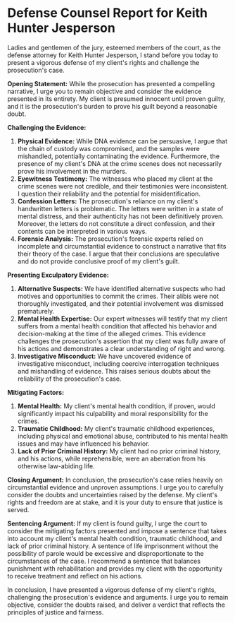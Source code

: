 # Defense Counsel Report for Keith Hunter Jesperson

Ladies and gentlemen of the jury, esteemed members of the court, as the defense attorney for Keith Hunter Jesperson, I stand before you today to present a vigorous defense of my client's rights and challenge the prosecution's case.

**Opening Statement:**
While the prosecution has presented a compelling narrative, I urge you to remain objective and consider the evidence presented in its entirety. My client is presumed innocent until proven guilty, and it is the prosecution's burden to prove his guilt beyond a reasonable doubt.

**Challenging the Evidence:**

1. **Physical Evidence:** While DNA evidence can be persuasive, I argue that the chain of custody was compromised, and the samples were mishandled, potentially contaminating the evidence. Furthermore, the presence of my client's DNA at the crime scenes does not necessarily prove his involvement in the murders.
2. **Eyewitness Testimony:** The witnesses who placed my client at the crime scenes were not credible, and their testimonies were inconsistent. I question their reliability and the potential for misidentification.
3. **Confession Letters:** The prosecution's reliance on my client's handwritten letters is problematic. The letters were written in a state of mental distress, and their authenticity has not been definitively proven. Moreover, the letters do not constitute a direct confession, and their contents can be interpreted in various ways.
4. **Forensic Analysis:** The prosecution's forensic experts relied on incomplete and circumstantial evidence to construct a narrative that fits their theory of the case. I argue that their conclusions are speculative and do not provide conclusive proof of my client's guilt.

**Presenting Exculpatory Evidence:**

1. **Alternative Suspects:** We have identified alternative suspects who had motives and opportunities to commit the crimes. Their alibis were not thoroughly investigated, and their potential involvement was dismissed prematurely.
2. **Mental Health Expertise:** Our expert witnesses will testify that my client suffers from a mental health condition that affected his behavior and decision-making at the time of the alleged crimes. This evidence challenges the prosecution's assertion that my client was fully aware of his actions and demonstrates a clear understanding of right and wrong.
3. **Investigative Misconduct:** We have uncovered evidence of investigative misconduct, including coercive interrogation techniques and mishandling of evidence. This raises serious doubts about the reliability of the prosecution's case.

**Mitigating Factors:**

1. **Mental Health:** My client's mental health condition, if proven, would significantly impact his culpability and moral responsibility for the crimes.
2. **Traumatic Childhood:** My client's traumatic childhood experiences, including physical and emotional abuse, contributed to his mental health issues and may have influenced his behavior.
3. **Lack of Prior Criminal History:** My client had no prior criminal history, and his actions, while reprehensible, were an aberration from his otherwise law-abiding life.

**Closing Argument:**
In conclusion, the prosecution's case relies heavily on circumstantial evidence and unproven assumptions. I urge you to carefully consider the doubts and uncertainties raised by the defense. My client's rights and freedom are at stake, and it is your duty to ensure that justice is served.

**Sentencing Argument:**
If my client is found guilty, I urge the court to consider the mitigating factors presented and impose a sentence that takes into account my client's mental health condition, traumatic childhood, and lack of prior criminal history. A sentence of life imprisonment without the possibility of parole would be excessive and disproportionate to the circumstances of the case. I recommend a sentence that balances punishment with rehabilitation and provides my client with the opportunity to receive treatment and reflect on his actions.

In conclusion, I have presented a vigorous defense of my client's rights, challenging the prosecution's evidence and arguments. I urge you to remain objective, consider the doubts raised, and deliver a verdict that reflects the principles of justice and fairness.